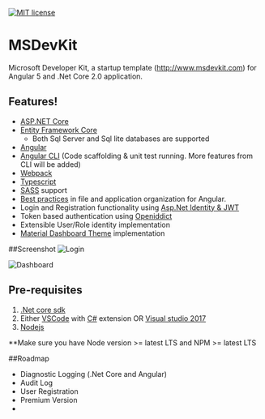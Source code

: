[![MIT license](http://img.shields.io/badge/license-MIT-brightgreen.svg)](http://opensource.org/licenses/MIT)

# MSDevKit 
Microsoft Developer Kit, a startup template (http://www.msdevkit.com) for Angular 5 and .Net Core 2.0 application.


##  Features!

* [ASP.NET Core](http://www.dot.net/)
* [Entity Framework Core](https://docs.efproject.net/en/latest/)
    * Both Sql Server and Sql lite databases are supported 
* [Angular](https://angular.io/)
* [Angular CLI](https://cli.angular.io/) (Code scaffolding & unit test running. More features from CLI will be added)
* [Webpack](https://webpack.github.io/)
 * [Typescript](http://www.typescriptlang.org/)
* [SASS](http://sass-lang.com/) support
* [Best practices](https://angular.io/docs/ts/latest/guide/style-guide.html) in file and application organization for Angular.
* Login and Registration functionality using [Asp.Net Identity & JWT](https://docs.asp.net/en/latest/security/authentication/identity.html)
* Token based authentication using [Openiddict](https://github.com/openiddict/openiddict-core)
* Extensible User/Role identity implementation
* [Material Dashboard Theme](https://www.creative-tim.com/product/material-dashboard-angular2) implementation

##Screenshot
![Login](http://hisabir.unaux.com/Uploads/MSDevKit_Screens/Login.PNG)

![Dashboard](http://hisabir.unaux.com/Uploads/MSDevKit_Screens/Dashboard.PNG)

## Pre-requisites

1. [.Net core sdk](https://www.microsoft.com/net/core#windows)
2. Either [VSCode](https://code.visualstudio.com/) with [C#](https://marketplace.visualstudio.com/items?itemName=ms-vscode.csharp) extension OR [Visual studio 2017](https://www.visualstudio.com/)
3. [Nodejs](https://nodejs.org/en/)

**Make sure you have Node version >= latest LTS and NPM >= latest LTS

##Roadmap
* Diagnostic Logging (.Net Core and Angular)
* Audit Log
* User Registration
* Premium Version
* 

